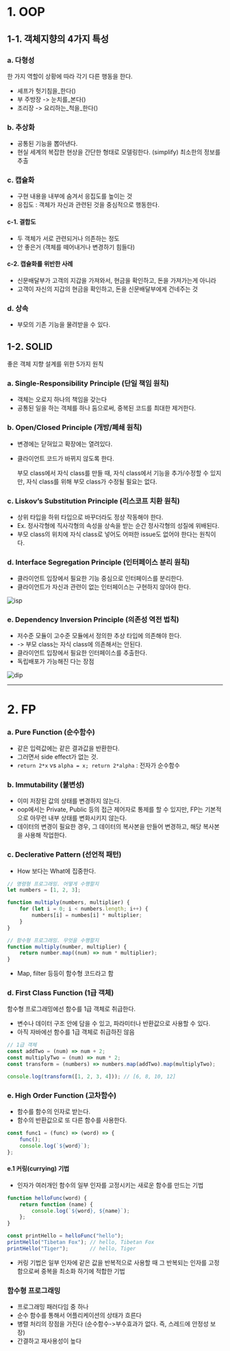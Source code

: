 # 1. OOP

## 1-1. 객체지향의 4가지 특성

### a. 다형성

한 가지 역할이 상황에 따라 각기 다른 행동을 한다.

- 셰프가 헛기침을_한다()
- 부 주방장 -> 눈치를_본다()
- 조리장 -> 요리하는\_척을\_한다()

### b. 추상화

- 공통된 기능을 뽑아낸다.
- 현실 세계의 복잡한 현상을 간단한 형태로 모델링한다. (simplify)
  최소한의 정보를 추출

### c. 캡슐화

- 구현 내용을 내부에 숨겨서 응집도를 높이는 것
- 응집도 : 객체가 자신과 관련된 것을 중심적으로 행동한다.

#### c-1. 결합도

- 두 객체가 서로 관련되거나 의존하는 정도
- 안 좋은거 (객체를 떼어내거나 변경하기 힘들다)

#### c-2. 캡슐화를 위반한 사례

- 신문배달부가 고객의 지갑을 가져와서, 현금을 확인하고, 돈을 가져가는게 아니라
- 고객이 자신의 지갑의 현금을 확인하고, 돈을 신문배달부에게 건네주는 것

### d. 상속

- 부모의 기존 기능을 물려받을 수 있다.



## 1-2. SOLID

좋은 객체 지향 설계를 위한 5가지 원칙

### a. Single-Responsibility Principle (단일 책임 원칙)

- 객체는 오로지 하나의 책임을 갖는다
- 공통된 일을 하는 객체를 하나 둠으로써, 중복된 코드를 최대한 제거한다.

### b. Open/Closed Principle (개방/폐쇄 원칙)

- 변경에는 닫혀있고 확장에는 열려있다.

- 클라이언트 코드가 바뀌지 않도록 한다.

  부모 class에서 자식 class를 만들 때, 자식 class에서 기능을 추가/수정할 수 있지만,
  자식 class를 위해 부모 class가 수정될 필요는 없다.

### c. Liskov’s Substitution Principle (리스코프 치환 원칙)

- 상위 타입을 하위 타입으로 바꾸더라도 정상 작동해야 한다.
- Ex. 정사각형에 직사각형의 속성을 상속을 받는 순간 정사각형의 성질에 위배된다.
- 부모 class의 위치에 자식 class로 넣어도 어떠한 issue도 없어야 한다는 원칙이다.

### d. Interface Segregation Principle (인터페이스 분리 원칙)

- 클라이언트 입장에서 필요한 기능 중심으로 인터페이스를 분리한다.
- 클라이언트가 자신과 관련이 없는 인터페이스는 구현하지 않아야 한다.

![isp](/Users/hangyujin/Documents/typora/TTakDae/week1_OOP_FP/isp.png)

### e. Dependency Inversion Principle (의존성 역전 법칙)

- 저수준 모듈이 고수준 모듈에서 정의한 추상 타입에 의존해야 한다.
- -> 부모 class는 자식 class에 의존해서는 안된다.
- 클라이언트 입장에서 필요한 인터페이스를 추출한다.
- 독립배포가 가능해진 다는 장점

![dip](/Users/hangyujin/Documents/typora/TTakDae/week1_OOP_FP/dip.png)



---



# 2. FP

### a. Pure Function (순수함수)

- 같은 입력값에는 같은 결과값을 반환한다.
- 그러면서 side effect가 없는 것.
- `return 2*x`  vs `alpha = x; return 2*alpha` : 전자가 순수함수

### b. Immutability (불변성)

- 이미 저장된 값의 상태를 변경하지 않는다.
- oop에서는 Private, Public 등의 접근 제어자로 통제를 할 수 있지만, FP는 기본적으로 아무런 내부 상태를 변화시키지 않는다.
- 데이터의 변경이 필요한 경우, 그 데이터의 복사본을 만들어 변경하고, 해당 복사본을 사용해 작업한다.

### c. Declerative Pattern (선언적 패턴)

- How 보다는 What에 집중한다.

```javascript
// 명령형 프로그래밍. 어떻게 수행할지
let numbers = [1, 2, 3];

function multiply(numbers, multiplier) {
    for (let i = 0; i < numbers.length; i++) {
        numbers[i] = numbes[i] * multiplier;
    }
}
```

```javascript
// 함수형 프로그래밍. 무엇을 수행할지
function multiply(number, multiplier) {
    return number.map((num) => num * multiplier);
}
```

- Map, filter 등등이 함수형 코드라고 함

### d. First Class Function (1급 객체)

함수형 프로그래밍에선 함수를 1급 객체로 취급한다.

- 변수나 데이터 구조 안에 담을 수 있고, 파라미터나 반환값으로 사용할 수 있다.
- 아직 자바에선 함수를 1급 객체로 취급하진 않음

```javascript
// 1급 객체
const addTwo = (num) => num + 2;
const multiplyTwo = (num) => num * 2;
const transform = (numbers) => numbers.map(addTwo).map(multiplyTwo);

console.log(transform([1, 2, 3, 4])); // [6, 8, 10, 12]
```



### e. High Order Function (고차함수)

- 함수를 함수의 인자로 받는다.
- 함수의 반환값으로 또 다른 함수를 사용한다.

```javascript
const func1 = (func) => (word) => {
    func();
    console.log(`${word}`);
};
```

#### e.1 커링(currying) 기법 

- 인자가 여러개인 함수의 일부 인자를 고정시키는 새로운 함수를 만드는 기법

```javascript
function helloFunc(word) {
    return function (name) {
        console.log(`${word}, ${name}`);
    };
}

const printHello = helloFunc("hello"); 
printHello("Tibetan Fox"); // hello, Tibetan Fox
printHello("Tiger");       // hello, Tiger
```

- 커링 기법은 일부 인자에 같은 값을 반복적으로 사용할 때 그 반복되는 인자를 고정함으로써 중복을 최소화 하기에 적합한 기법



### 함수형 프로그래밍

- 프로그래밍 패러다임 중 하나
- 순수 함수를 통해서 어플리케이션의 상태가 흐른다
- 병렬 처리의 장점을 가진다 (순수함수->부수효과가 없다. 즉, 스레드에 안정성 보장)
- 간결하고 재사용성이 높다